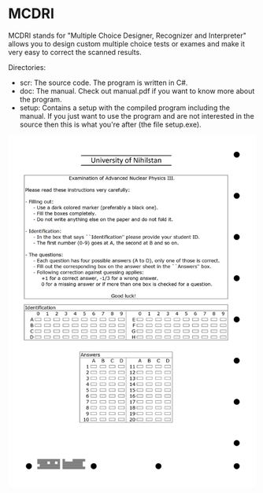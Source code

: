 # MCDRI

MCDRI stands for "Multiple Choice Designer, Recognizer and Interpreter" allows you to design custom multiple choice tests or exames and make it very easy to correct the scanned results.

Directories:

- scr: The source code. The program is written in C#.
- doc: The manual. Check out manual.pdf if you want to know more about the program.
- setup: Contains a setup with the compiled program including the manual. If you just want to use the program and are not interested in the source then this is what you're after (the file setup.exe).

![](example.png)
